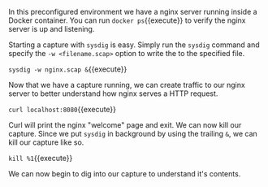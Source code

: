 In this preconfigured environment we have a nginx server running inside a Docker container. You can run `docker ps`{{execute}} to verify the nginx server is up and listening. 

Starting a capture with `sysdig` is easy. Simply run the `sysdig` command and specify the `-w <filename.scap>` option to  write the to the specified file.

`sysdig -w nginx.scap &`{{execute}}

Now that we have a capture running, we can create traffic to our nginx server to better understand how nginx serves a HTTP request.

`curl localhost:8080`{{execute}}

Curl will print the nginx "welcome" page and exit. We can now kill our capture. Since we put `sysdig` in background by using the trailing `&`, we can kill our capture like so.

`kill %1`{{execute}}

We can now begin to dig into our capture to understand it's contents.
